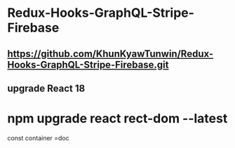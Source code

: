 # Redux-Hooks-GraphQL-Stripe-Firebase

## https://github.com/KhunKyawTunwin/Redux-Hooks-GraphQL-Stripe-Firebase.git

## upgrade React 18

# npm upgrade react rect-dom --latest

const container =doc
